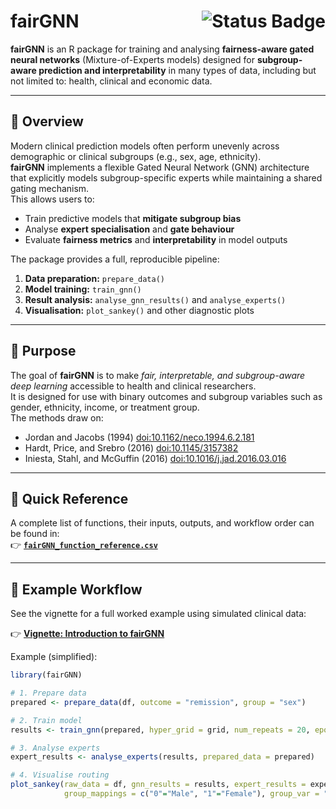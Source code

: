 # fairGNN <img src="https://img.shields.io/badge/status-CRAN_ready-brightgreen" alt="Status Badge" align="right"/>

**fairGNN** is an R package for training and analysing **fairness-aware gated neural networks** (Mixture-of-Experts models) designed for **subgroup-aware prediction and interpretability** in many types of data, including but not limited to: health, clinical and economic data.

---

## 🧠 Overview

Modern clinical prediction models often perform unevenly across demographic or clinical subgroups (e.g., sex, age, ethnicity).  
**fairGNN** implements a flexible Gated Neural Network (GNN) architecture that explicitly models subgroup-specific experts while maintaining a shared gating mechanism.  
This allows users to:

- Train predictive models that **mitigate subgroup bias**
- Analyse **expert specialisation** and **gate behaviour**
- Evaluate **fairness metrics** and **interpretability** in model outputs

The package provides a full, reproducible pipeline:
1. **Data preparation:** `prepare_data()`  
2. **Model training:** `train_gnn()`  
3. **Result analysis:** `analyse_gnn_results()` and `analyse_experts()`  
4. **Visualisation:** `plot_sankey()` and other diagnostic plots

---

## 🎯 Purpose

The goal of **fairGNN** is to make *fair, interpretable, and subgroup-aware deep learning* accessible to health and clinical researchers.  
It is designed for use with binary outcomes and subgroup variables such as gender, ethnicity, income, or treatment group.  
The methods draw on:
- Jordan and Jacobs (1994) <doi:10.1162/neco.1994.6.2.181>  
- Hardt, Price, and Srebro (2016) <doi:10.1145/3157382>  
- Iniesta, Stahl, and McGuffin (2016) <doi:10.1016/j.jad.2016.03.016>

---

## 📖 Quick Reference

A complete list of functions, their inputs, outputs, and workflow order can be found in:  
👉 **[`fairGNN_function_reference.csv`](fairGNN_function_reference.csv)**

---

## 📘 Example Workflow

See the vignette for a full worked example using simulated clinical data:

👉 [**Vignette: Introduction to fairGNN**](vignettes/)

Example (simplified):

```r
library(fairGNN)

# 1. Prepare data
prepared <- prepare_data(df, outcome = "remission", group = "sex")

# 2. Train model
results <- train_gnn(prepared, hyper_grid = grid, num_repeats = 20, epochs = 300)

# 3. Analyse experts
expert_results <- analyse_experts(results, prepared_data = prepared)

# 4. Visualise routing
plot_sankey(raw_data = df, gnn_results = results, expert_results = expert_results,
            group_mappings = c("0"="Male", "1"="Female"), group_var = "sex")

